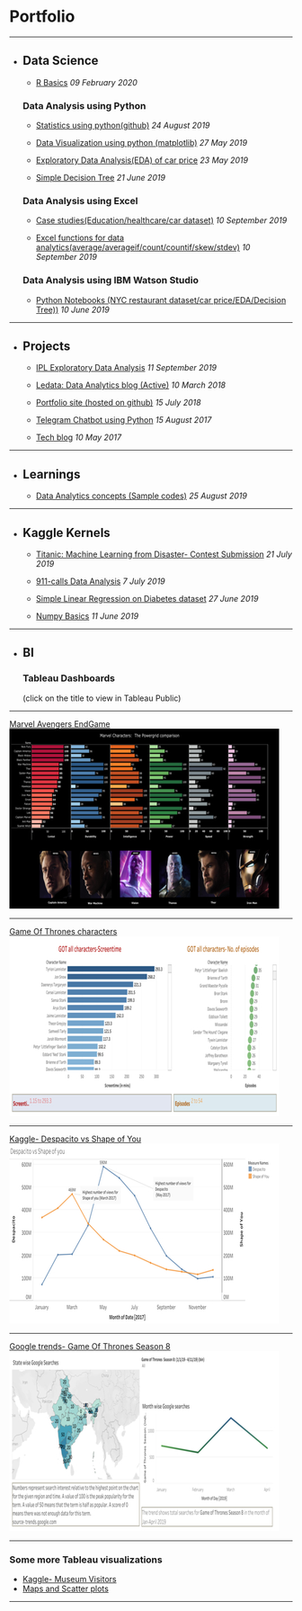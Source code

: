 # Portfolio

---

* ## Data Science


  - [R Basics](https://github.com/beingshivam/R-Programming) _09 February 2020_
 
  ### Data Analysis using Python
  
   - [Statistics using python(github)](https://github.com/beingshivam/Data-Analytics-Projects) _24 August 2019_
  
    - [Data Visualization using python (matplotlib)](https://github.com/beingshivam/Data_Analysis/blob/master/Data_visualization_in_python.ipynb) _27 May 2019_

    - [Exploratory Data Analysis(EDA) of car price](https://github.com/beingshivam/Data_Analysis/blob/master/EDA_car_price.ipynb) _23 May 2019_


    - [Simple Decision Tree](https://github.com/beingshivam/Data_Analysis/blob/master/ML_Simple_Decision_Tree_Model.ipynb) _21 June 2019_
    
  ### Data Analysis using Excel
  
    - [Case studies(Education/healthcare/car dataset)](https://github.com/beingshivam/Data-Analytics-using-Excel_case_studies) _10 September 2019_
    
    - [Excel functions for data analytics(average/averageif/count/countif/skew/stdev)](https://github.com/beingshivam/Data-Analytics-using-Excel_case_studies) _10 September 2019_
    
  ### Data Analysis using IBM Watson Studio
  
  
    - [Python Notebooks (NYC restaurant dataset/car price/EDA/Decision Tree))](https://github.com/beingshivam/Data_Analysis_watson_studio) _10 June 2019_
    
    
---

 * ## Projects
 
    - [IPL Exploratory Data Analysis](http://shivamahirao.in/IPL_EDA)  _11 September 2019_
 
    - [Ledata: Data Analytics blog (Active)](http://ledata.blogspot.com/)  _10 March 2018_
    
    - [Portfolio site (hosted on github)](https://github.com/beingshivam/beingshivam.github.io)  _15 July 2018_
    
    - [Telegram Chatbot using Python](https://github.com/beingshivam/Python-projects/blob/master/bot.py)  _15 August 2017_
    
    - [Tech blog](https://github.com/beingshivam/beingshivam_old.github.io)  _10 May 2017_
    
---

 * ## Learnings
  
    - [Data Analytics concepts (Sample codes)](https://github.com/beingshivam/Data-Analytics-Learning_practise)  _25 August 2019_
    
---

 * ## Kaggle Kernels
  
    - [Titanic: Machine Learning from Disaster- Contest Submission](https://www.kaggle.com/shivamahirao/titanic-ml)    _21 July 2019_
    
    - [911-calls Data Analysis](https://www.kaggle.com/shivamahirao/911-calls)    _7 July 2019_

    - [Simple Linear Regression on Diabetes dataset](https://www.kaggle.com/shivamahirao/diabetes-lr) _27 June 2019_

    - [Numpy Basics](https://www.kaggle.com/shivamahirao/numpy-basics) _11 June 2019_


---
* ## BI


  ### Tableau Dashboards 
   (click on the title to view in Tableau Public)
   
  
---
[Marvel Avengers EndGame](https://public.tableau.com/profile/shivamahirao#!/vizhome/Marvel-AvengersEndgame/Dashboard1)
<img src="images/Marvels.jpg?raw=true"/>

---
[Game Of Thrones characters](https://public.tableau.com/profile/shivamahirao#!/vizhome/GOTallcharactersAnalysis/Dashboard3)
<img src="images/GOT all characters.jpg?raw=true"/>

---
[Kaggle- Despacito vs Shape of You](https://public.tableau.com/profile/shivamahirao#!/vizhome/DespacitovsShapeofYouwhogotmoreviews/DespacitovsShapeofyou)
<img src="images/kaggle_Despacito.jpg?raw=true"/>

---
[Google trends- Game Of Thrones Season 8](https://public.tableau.com/profile/shivamahirao#!/vizhome/GameofthronesSeason8GoogleSearchesjan-april2019/GameofThrones)
<img src="images/GOT_trends.jpg?raw=true"/>

---


### Some more Tableau visualizations

- [Kaggle- Museum Visitors](https://public.tableau.com/profile/shivamahirao#!/vizhome/Kaggle-MuseumVisitorsDashboard/MusueumDashboard)
- [Maps and Scatter plots](https://public.tableau.com/profile/shivamahirao#!/vizhome/Dashboard-MapsandScatterplots_15544051999590/Dashboard1)


---


